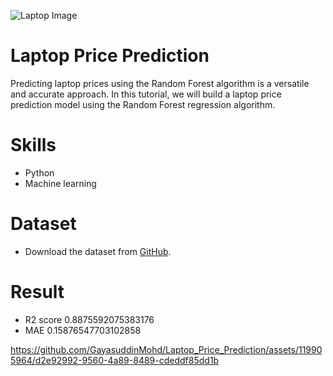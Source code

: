 ![Laptop Image](https://images.unsplash.com/photo-1593642632823-8f785ba67e45?auto=format&fit=crop&q=80&w=1932&ixlib=rb-4.0.3&ixid=M3wxMjA3fDB8MHxwaG90by1wYWdlfHx8fGVufDB8fHx8fA%3D%3D)

# Laptop Price Prediction  
Predicting laptop prices using the Random Forest algorithm is a versatile and accurate approach. In this tutorial, we will build a laptop price prediction model using the Random Forest regression algorithm.

# Skills
* Python
* Machine learning
  
#  Dataset  
* Download the dataset from [GitHub](https://github.com/campusx-official/laptop-price-predictor-regression-project/blob/main/laptop_data.csv).
  
# Result
* R2 score 0.8875592075383176
* MAE 0.15876547703102858
  
https://github.com/GayasuddinMohd/Laptop_Price_Prediction/assets/119905964/d2e92992-9560-4a89-8489-cdeddf85dd1b













